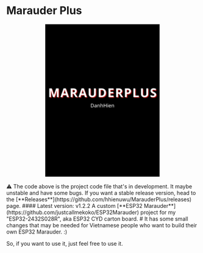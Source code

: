 
# Marauder Plus
<p align="center"><img alt="Marauder logo" src="https://github.com/hhienuwu/MarauderPlus/blob/dev/pictures/MARAUDERPLUS.png?raw=true" width="300"></p>
⚠️ The code above is the project code file that's in development. It maybe unstable and have some bugs. If you want a stable release version, head to the [**Releases**](https://github.com/hhienuwu/MarauderPlus/releases) page.
#### Latest version: v1.2.2
A custom [**ESP32 Marauder**](https://github.com/justcallmekoko/ESP32Marauder) project for my "ESP32-2432S028R", aka ESP32 CYD carton board.
#
It has some small changes that may be needed for Vietnamese people who want to build their own ESP32 Marauder. :)

So, if you want to use it, just feel free to use it.
